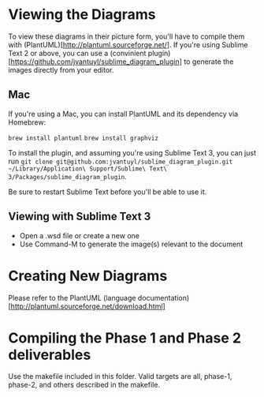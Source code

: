 Viewing the Diagrams
====================

To view these diagrams in their picture form, you'll have to compile them with (PlantUML)[http://plantuml.sourceforge.net/].  If you're using Sublime Text 2 or above, you can use a (convinient plugin)[https://github.com/jvantuyl/sublime_diagram_plugin] to generate the images directly from your editor.

Mac
---

If you're using a Mac, you can install PlantUML and its dependency via Homebrew:

`brew install plantuml`
`brew install graphviz`

To install the plugin, and assuming you're using Sublime Text 3, you can just run `git clone git@github.com:jvantuyl/sublime_diagram_plugin.git ~/Library/Application\ Support/Sublime\ Text\ 3/Packages/sublime_diagram_plugin`.

Be sure to restart Sublime Text before you'll be able to use it.

Viewing with Sublime Text 3
---------------------------

- Open a .wsd file or create a new one
- Use Command-M to generate the image(s) relevant to the document

Creating New Diagrams
=====================

Please refer to the PlantUML (language documentation)[http://plantuml.sourceforge.net/download.html]

Compiling the Phase 1 and Phase 2 deliverables
==============================================

Use the makefile included in this folder.  Valid targets are all, phase-1, phase-2, and others described in the makefile.